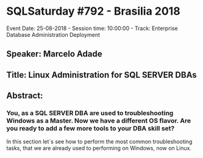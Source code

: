 # SQLSaturday #792 - Brasilia 2018
Event Date: 25-08-2018 - Session time: 10:00:00 - Track: Enterprise Database Administration  Deployment
## Speaker: Marcelo Adade
## Title: Linux Administration for SQL SERVER DBAs
## Abstract:
### You, as a SQL SERVER DBA are used to troubleshooting Windows as a Master. Now we have a different OS flavor. Are you ready to add a few more tools to your DBA skill set?
In this section let´s see how to perform the most common troubleshooting tasks, that we are already used to performing on Windows, now on Linux.

